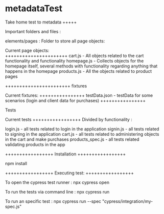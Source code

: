 # metadataTest
Take home test to metadata 
+++++

Important folders and files : 

elements/pages : Folder to store all page objects:  

Current page objects:  
++++++++++++++++++++++
cart.js   - All objects related to the cart functionality and functionality 
homepage.js - Collects objects for the homepage itself, several methods with functionality regarding anything that happens in the homepage
products.js - All the objects related to product pages 

+++++++++++++++++++++++
fixtures 

Current fixtures: 
++++++++++++++++
testData.json  - testData for some scenarios (login and client data for purchases)
++++++++++++++++

Tests

Current tests 
+++++++++++++++++
Divided by functionality : 

login.js - all tests related to login in the application 
signin.js -  all tests related to signing in the application 
cart.js - all tests related to administering objects in the cart and make purchases 
products_spec.js - all tests related validating products in the app


+++++++++++++++++
Installation
+++++++++++++++++

npm install 

+++++++++++++++++
Executing test:
+++++++++++++++++

To open the cypress test runner : npx cypress open 

To run the tests via command line  : npx cypress run

To run an specific test : npx cypress run --spec "cypress/integration/my-spec.js"